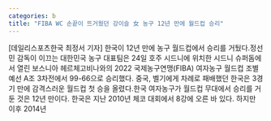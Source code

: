 ```yaml
---
categories: b
title: "FIBA WC 손끝이 뜨거웠던 강이슬 女 농구 12년 만에 월드컵 승리"
---
```

[데일리스포츠한국 최정서 기자] 한국이 12년 만에 농구 월드컵에서 승리를 거뒀다.정선민 감독이 이끄는 대한민국 농구 대표팀은 24일 호주 시드니에 위치한 시드니 슈퍼돔에서 열린 보스니아 헤르체고비나와의 2022 국제농구연맹(FIBA) 여자농구 월드컵 조별예선 A조 3차전에서 99-66으로 승리했다. 중국, 벨기에게 차례로 패배했던 한국은 3경기 만에 감격스러운 월드컵 첫 승을 올렸다.한국 여자농구가 월드컵 무대에서 승리를 거둔 것은 12년 만이다. 한국은 지난 2010년 체코 대회에서 8강에 오른 바 있다. 하지만 이후 2014년